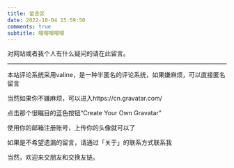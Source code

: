 ```yaml
---
title: 留言区
date: 2022-10-04 15:59:50
comments: true
subtitle: 嘤嘤嘤嘤嘤
---
```


对网站或者我个人有什么疑问的请在此留言。

------

本站评论系统采用valine，是一种半匿名的评论系统，如果嫌麻烦，可以直接匿名留言

当然如果你不嫌麻烦，可以进入https://cn.gravatar.com/

点击那个很瞩目的蓝色按钮“Create Your Own Gravatar”

使用你的邮箱注册账号，上传你的头像就可以了

如果是不希望遗漏的留言，请通过「关于」的联系方式联系我

当然，欢迎来交朋友和交换友链。